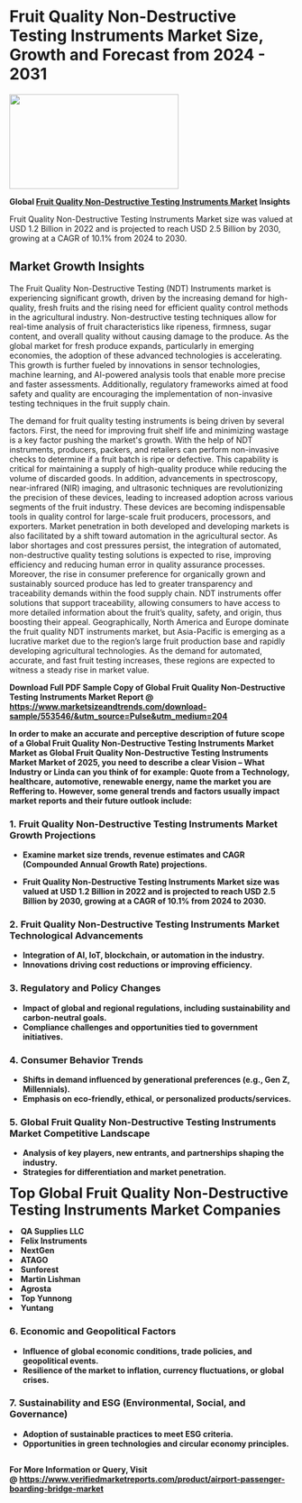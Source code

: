 <H1>Fruit Quality Non-Destructive Testing Instruments Market Size, Growth and Forecast from 2024 - 2031</H1><img class="aligncenter size-medium wp-image-584254" src="https://thirdeyenews.in/wp-content/uploads/2024/09/Global-Market-Research-300x168.jpeg" alt="" width="300" height="168" /><p><strong>Global&nbsp;<a href="https://www.marketsizeandtrends.com/download-sample/553546/&amp;utm_source=Pulse&amp;utm_medium=204">Fruit Quality Non-Destructive Testing Instruments Market</a> Insights</strong></p><p>Fruit Quality Non-Destructive Testing Instruments Market size was valued at USD 1.2 Billion in 2022 and is projected to reach USD 2.5 Billion by 2030, growing at a CAGR of 10.1% from 2024 to 2030.</p><p><h2>Market Growth Insights</h2> <p>The Fruit Quality Non-Destructive Testing (NDT) Instruments market is experiencing significant growth, driven by the increasing demand for high-quality, fresh fruits and the rising need for efficient quality control methods in the agricultural industry. Non-destructive testing techniques allow for real-time analysis of fruit characteristics like ripeness, firmness, sugar content, and overall quality without causing damage to the produce. As the global market for fresh produce expands, particularly in emerging economies, the adoption of these advanced technologies is accelerating. This growth is further fueled by innovations in sensor technologies, machine learning, and AI-powered analysis tools that enable more precise and faster assessments. Additionally, regulatory frameworks aimed at food safety and quality are encouraging the implementation of non-invasive testing techniques in the fruit supply chain.</p> <p><strong></strong></p> <p>The demand for fruit quality testing instruments is being driven by several factors. First, the need for improving fruit shelf life and minimizing wastage is a key factor pushing the market's growth. With the help of NDT instruments, producers, packers, and retailers can perform non-invasive checks to determine if a fruit batch is ripe or defective. This capability is critical for maintaining a supply of high-quality produce while reducing the volume of discarded goods. In addition, advancements in spectroscopy, near-infrared (NIR) imaging, and ultrasonic techniques are revolutionizing the precision of these devices, leading to increased adoption across various segments of the fruit industry. These devices are becoming indispensable tools in quality control for large-scale fruit producers, processors, and exporters. Market penetration in both developed and developing markets is also facilitated by a shift toward automation in the agricultural sector. As labor shortages and cost pressures persist, the integration of automated, non-destructive quality testing solutions is expected to rise, improving efficiency and reducing human error in quality assurance processes. Moreover, the rise in consumer preference for organically grown and sustainably sourced produce has led to greater transparency and traceability demands within the food supply chain. NDT instruments offer solutions that support traceability, allowing consumers to have access to more detailed information about the fruit’s quality, safety, and origin, thus boosting their appeal. Geographically, North America and Europe dominate the fruit quality NDT instruments market, but Asia-Pacific is emerging as a lucrative market due to the region’s large fruit production base and rapidly developing agricultural technologies. As the demand for automated, accurate, and fast fruit testing increases, these regions are expected to witness a steady rise in market value.</p> <p><strong></p><p><span class=""><strong>Download Full PDF Sample Copy of Global Fruit Quality Non-Destructive Testing Instruments Market Report</strong> @ <a href="https://www.marketsizeandtrends.com/download-sample/553546/&amp;utm_source=Pulse&amp;utm_medium=204" target="_blank">https://www.marketsizeandtrends.com/download-sample/553546/&amp;utm_source=Pulse&amp;utm_medium=204</a></span></p><p>In order to make an accurate and perceptive description of future scope of a Global&nbsp;Fruit Quality Non-Destructive Testing Instruments Market Market as Global&nbsp;Fruit Quality Non-Destructive Testing Instruments Market Market of 2025, you need to describe a clear Vision &ndash; What Industry or Linda can you think of for example: Quote from a Technology, healthcare, automotive, renewable energy, name the market you are Reffering to. However, some general trends and factors usually impact market reports and their future outlook include:</p><h3>1.&nbsp;<strong>Fruit Quality Non-Destructive Testing Instruments Market Growth Projections</strong></h3><ul><li>Examine market size trends, revenue estimates and CAGR (Compounded Annual Growth Rate) projections.</li><li><p>Fruit Quality Non-Destructive Testing Instruments Market size was valued at USD 1.2 Billion in 2022 and is projected to reach USD 2.5 Billion by 2030, growing at a CAGR of 10.1% from 2024 to 2030.</p></li></ul><h3>2.&nbsp;<strong>Fruit Quality Non-Destructive Testing Instruments Market Technological Advancements</strong></h3><ul><li>Integration of AI, IoT, blockchain, or automation in the industry.</li><li>Innovations driving cost reductions or improving efficiency.</li></ul><h3>3.&nbsp;<strong>Regulatory and Policy Changes</strong></h3><ul><li>Impact of global and regional regulations, including sustainability and carbon-neutral goals.</li><li>Compliance challenges and opportunities tied to government initiatives.</li></ul><h3>4.&nbsp;<strong>Consumer Behavior Trends</strong></h3><ul><li>Shifts in demand influenced by generational preferences (e.g., Gen Z, Millennials).</li><li>Emphasis on eco-friendly, ethical, or personalized products/services.</li></ul><h3>5.&nbsp;<strong>Global Fruit Quality Non-Destructive Testing Instruments Market Competitive Landscape</strong></h3><ul><li>Analysis of key players, new entrants, and partnerships shaping the industry.</li><li>Strategies for differentiation and market penetration.</li></ul><p data-pm-slice="1 1 []"><span style="color: inherit; font-family: inherit; font-size: 25px;">Top Global Fruit Quality Non-Destructive Testing Instruments Market Companies</span></p><div class="" data-test-id=""><p><li>QA Supplies LLC</li><li> Felix Instruments</li><li> NextGen</li><li> ATAGO</li><li> Sunforest</li><li> Martin Lishman</li><li> Agrosta</li><li> Top Yunnong</li><li> Yuntang</li></p></div><h3>6.&nbsp;<strong>Economic and Geopolitical Factors</strong></h3><ul><li>Influence of global economic conditions, trade policies, and geopolitical events.</li><li>Resilience of the market to inflation, currency fluctuations, or global crises.</li></ul><h3>7.&nbsp;<strong>Sustainability and ESG (Environmental, Social, and Governance)</strong></h3><ul><li>Adoption of sustainable practices to meet ESG criteria.</li><li>Opportunities in green technologies and circular economy principles.</li></ul><h2><strong style="font-size: 14px;">For More Information or Query, Visit @&nbsp;</strong><a style="background-color: #ffffff; font-size: 14px;" href="https://www.marketsizeandtrends.com/report/fruit-quality-non-destructive-testing-instruments-market/" target="_blank">https://www.verifiedmarketreports.com/product/airport-passenger-boarding-bridge-market</a></h2>
